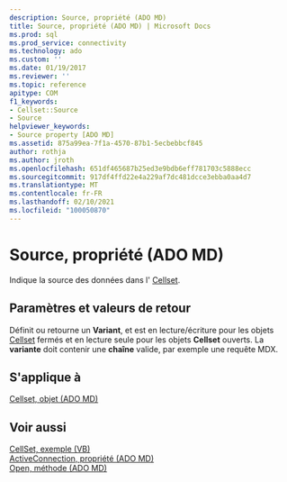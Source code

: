 ```yaml
---
description: Source, propriété (ADO MD)
title: Source, propriété (ADO MD) | Microsoft Docs
ms.prod: sql
ms.prod_service: connectivity
ms.technology: ado
ms.custom: ''
ms.date: 01/19/2017
ms.reviewer: ''
ms.topic: reference
apitype: COM
f1_keywords:
- Cellset::Source
- Source
helpviewer_keywords:
- Source property [ADO MD]
ms.assetid: 875a99ea-7f1a-4570-87b1-5ecbebbcf845
author: rothja
ms.author: jroth
ms.openlocfilehash: 651df465687b25ed3e9bdb6eff781703c5888ecc
ms.sourcegitcommit: 917df4ffd22e4a229af7dc481dcce3ebba0aa4d7
ms.translationtype: MT
ms.contentlocale: fr-FR
ms.lasthandoff: 02/10/2021
ms.locfileid: "100050870"
---
```

# <a name="source-property-ado-md"></a>Source, propriété (ADO MD)
Indique la source des données dans l' [Cellset](./cellset-object-ado-md.md).  
  
## <a name="settings-and-return-values"></a>Paramètres et valeurs de retour  
 Définit ou retourne un **Variant**, et est en lecture/écriture pour les objets [Cellset](./cellset-object-ado-md.md) fermés et en lecture seule pour les objets **Cellset** ouverts. La **variante** doit contenir une **chaîne** valide, par exemple une requête MDX.  
  
## <a name="applies-to"></a>S'applique à  
 [Cellset, objet (ADO MD)](./cellset-object-ado-md.md)  
  
## <a name="see-also"></a>Voir aussi  
 [CellSet, exemple (VB)](./cellset-example-vb.md)   
 [ActiveConnection, propriété (ADO MD)](./activeconnection-property-ado-md.md)   
 [Open, méthode (ADO MD)](./open-method-ado-md.md)